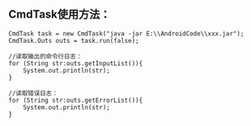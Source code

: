 
## CmdTask使用方法：
    CmdTask task = new CmdTask("java -jar E:\\AndroidCode\\xxx.jar");
    CmdTask.Outs outs = task.run(false);

    //读取输出的命令行日志：
    for (String str:outs.getInputList()){
        System.out.println(str);
    }

    //读取错误日志：
    for (String str:outs.getErrorList()){
        System.out.println(str);
    }
